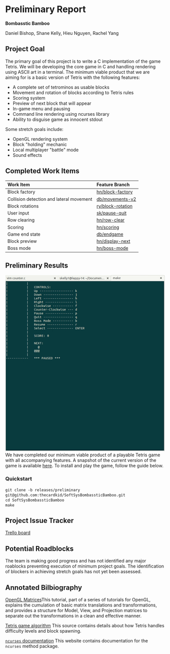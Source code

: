 # Preliminary Report

**Bombasstic Bamboo**

Daniel Bishop, Shane Kelly, Hieu Nguyen, Rachel Yang

## Project Goal
The primary goal of this project is to write a C implementation of the game Tetris. We will be developing the core game in C and handling rendering using ASCII art in a terminal. The minimum viable product that we are aiming for is a basic version of Tetris with the following features:
- A complete set of tetrominos as usable blocks
- Movement and rotation of blocks according to Tetris rules
- Scoring system
- Preview of next block that will appear
- In-game menu and pausing
- Command line rendering using ncurses library
- Ability to disguise game as innocent stdout

Some stretch goals include:
- OpenGL rendering system
- Block "holding" mechanic
- Local multiplayer "battle" mode
- Sound effects

## Completed Work Items
| Work Item | Feature Branch  |
|:------------|:-----------------|
| Block factory | [hn/block-factory](https://github.com/thecardkid/SoftSysBombassticBamboo/tree/hn/block-factory)|
| Collision detection and lateral movement | [db/movements-v2](https://github.com/thecardkid/SoftSysBombassticBamboo/tree/db/movements-v2)
| Block rotations | [ry/block-rotation](https://github.com/thecardkid/SoftSysBombassticBamboo/tree/block-rotation)
| User input | [sk/pause-quit](https://github.com/thecardkid/SoftSysBombassticBamboo/tree/sk/pause-quit)
| Row clearing | [hn/row-clear](https://github.com/thecardkid/SoftSysBombassticBamboo/tree/hn/row-clear)
| Scoring | [hn/scoring](https://github.com/thecardkid/SoftSysBombassticBamboo/tree/hn/scoring)
| Game end state | [db/endgame](https://github.com/thecardkid/SoftSysBombassticBamboo/tree/db/endgame)
| Block preview | [hn/display-next](https://github.com/thecardkid/SoftSysBombassticBamboo/tree/hn/display-next)
| Boss mode | [hn/boss-mode](https://github.com/thecardkid/SoftSysBombassticBamboo/tree/hn/boss-mode)

## Preliminary Results
![prelim_demo](prelim_demo.gif)
We have completed our minimum viable product of a playable Tetris game with all accompanying features. A snapshot of the current version of the game is available [here](https://github.com/thecardkid/SoftSysBombassticBamboo/tree/releases/preliminary). To install and play the game, follow the guide below.

### Quickstart
```
git clone -b releases/preliminary git@github.com:thecardkid/SoftSysBombassticBamboo.git
cd SoftSysBombassticBamboo
make
```

## Project Issue Tracker
[Trello board](https://trello.com/b/98M6BDsY/softsysbombassticbambo)

## Potential Roadblocks
The team is making good progress and has not identified any major roablocks preventing execution of minimum project goals. The identification of blockers in achieving stretch goals has not yet been assessed.

## Annotated Bilbiography
[OpenGL Matrices](http://www.opengl-tutorial.org/beginners-tutorials/tutorial-3-matrices/)This tutorial, part of a series of tutorials for OpenGL, explains the cumulation of basic matrix translations and transformations, and provides a structure for Model, View, and Projection matrices to separate out the transformations in a clean and effective manner.

[Tetris game algorithm](http://gaming.stackexchange.com/questions/13057/tetris-difficulty) This source contains details about how Tetris handles difficulty levels and block spawning.

[`ncurses` documentation](http://tldp.org/HOWTO/NCURSES-Programming-HOWTO/) This website contains documentation for the `ncurses` method package.

